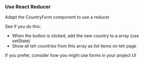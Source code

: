 ### Use React Reducer
Adapt the CountryForm component to use a reducer

See if you do this:
* When the button is clicked, add the new country to a array (use setState)
* Show all teh countries from this array as list items on teh page

If you prefer, consider how you might use forms in your project UI
